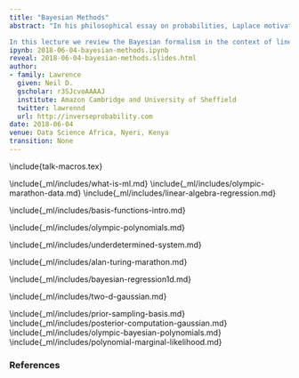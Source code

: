```yaml
---
title: "Bayesian Methods"
abstract: "In his philosophical essay on probabilities, Laplace motivated the deterministic universe as a *straw man* in terms of driving predictions. He suggested ignorance of data and models drives the need to turn to probability. Bayesian formalisms deal with uncertainty in parameters of the model. 

In this lecture we review the Bayesian formalism in the context of linear models, reviewing initially maximum likelihood and introducing basis functions as a way of driving non-linearity in the model."
ipynb: 2018-06-04-bayesian-methods.ipynb
reveal: 2018-06-04-bayesian-methods.slides.html
author:
- family: Lawrence
  given: Neil D.
  gscholar: r3SJcvoAAAAJ
  institute: Amazon Cambridge and University of Sheffield
  twitter: lawrennd
  url: http://inverseprobability.com
date: 2018-06-04
venue: Data Science Africa, Nyeri, Kenya
transition: None
---
```


\include{talk-macros.tex}

\include{_ml/includes/what-is-ml.md}
\include{_ml/includes/olympic-marathon-data.md}
\include{_ml/includes/linear-algebra-regression.md}

\include{_ml/includes/basis-functions-intro.md}

\include{_ml/includes/olympic-polynomials.md}

\include{_ml/includes/underdetermined-system.md}

\include{_ml/includes/alan-turing-marathon.md}

\include{_ml/includes/bayesian-regression1d.md}

\include{_ml/includes/two-d-gaussian.md}

\include{_ml/includes/prior-sampling-basis.md}
\include{_ml/includes/posterior-computation-gaussian.md}
\include{_ml/includes/olympic-bayesian-polynomials.md}
\include{_ml/includes/polynomial-marginal-likelihood.md}

### References
